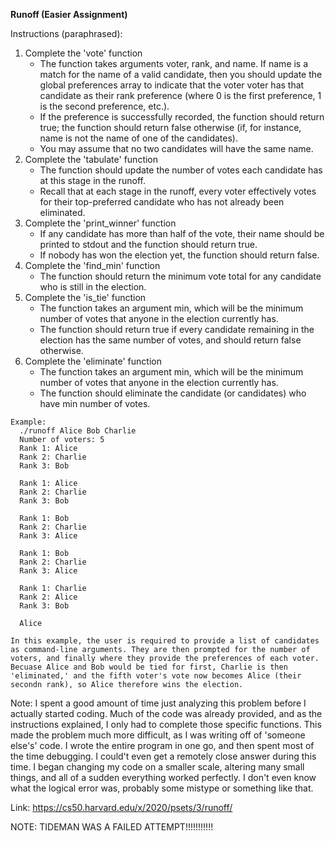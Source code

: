 **Runoff (Easier Assignment)**

Instructions (paraphrased): 
1. Complete the 'vote' function
    - The function takes arguments voter, rank, and name. If name is a match for the name of a valid candidate, then you should update the global preferences array to indicate that the voter voter has that candidate as their rank preference (where 0 is the first preference, 1 is the second preference, etc.).
    - If the preference is successfully recorded, the function should return true; the function should return false otherwise (if, for instance, name is not the name of one of the candidates).
    - You may assume that no two candidates will have the same name.
2. Complete the 'tabulate' function
    - The function should update the number of votes each candidate has at this stage in the runoff.
    - Recall that at each stage in the runoff, every voter effectively votes for their top-preferred candidate who has not already been eliminated.
3. Complete the 'print_winner' function
    - If any candidate has more than half of the vote, their name should be printed to stdout and the function should return true.
    - If nobody has won the election yet, the function should return false.
4. Complete the 'find_min' function
    - The function should return the minimum vote total for any candidate who is still in the election.
5. Complete the 'is_tie' function
    - The function takes an argument min, which will be the minimum number of votes that anyone in the election currently has.
    - The function should return true if every candidate remaining in the election has the same number of votes, and should return false otherwise.
6. Complete the 'eliminate' function
    - The function takes an argument min, which will be the minimum number of votes that anyone in the election currently has.
    - The function should eliminate the candidate (or candidates) who have min number of votes.

```
Example:
  ./runoff Alice Bob Charlie
  Number of voters: 5
  Rank 1: Alice
  Rank 2: Charlie
  Rank 3: Bob

  Rank 1: Alice
  Rank 2: Charlie
  Rank 3: Bob

  Rank 1: Bob
  Rank 2: Charlie
  Rank 3: Alice

  Rank 1: Bob
  Rank 2: Charlie
  Rank 3: Alice

  Rank 1: Charlie
  Rank 2: Alice
  Rank 3: Bob
  
  Alice

In this example, the user is required to provide a list of candidates as command-line arguments. They are then prompted for the number of voters, and finally where they provide the preferences of each voter. Becuase Alice and Bob would be tied for first, Charlie is then 'eliminated,' and the fifth voter's vote now becomes Alice (their secondn rank), so Alice therefore wins the election.
```

Note: I spent a good amount of time just analyzing this problem before I actually started coding. Much of the code was already provided, and as the instructions explained, I only had to complete those specific functions. This made the problem much more difficult, as I was writing off of 'someone else's' code. I wrote the entire program in one go, and then spent most of the time debugging. I could't even get a remotely close answer during this time. I began changing my code on a smaller scale, altering many small things, and all of a sudden everything worked perfectly. I don't even know what the logical error was, probably some mistype or something like that.

Link: https://cs50.harvard.edu/x/2020/psets/3/runoff/

NOTE: TIDEMAN WAS A FAILED ATTEMPT!!!!!!!!!!!
